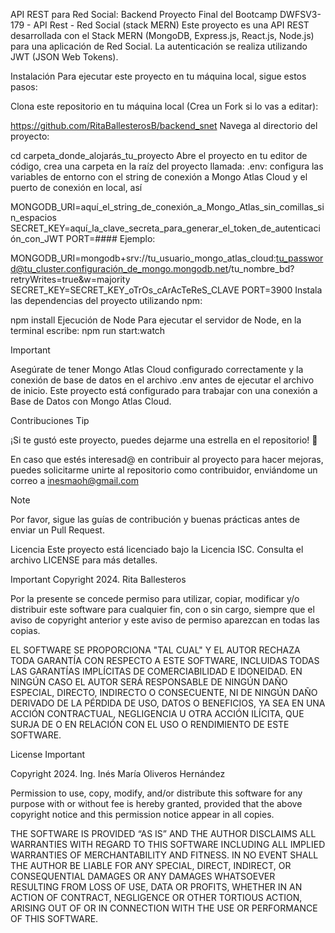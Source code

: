 API REST para Red Social: Backend Proyecto Final del Bootcamp DWFSV3-179 - API Rest - Red Social (stack MERN)
Este proyecto es una API REST desarrollada con el Stack MERN (MongoDB, Express.js, React.js, Node.js) para una aplicación de Red Social. La autenticación se realiza utilizando JWT (JSON Web Tokens).

Instalación
Para ejecutar este proyecto en tu máquina local, sigue estos pasos:

Clona este repositorio en tu máquina local (Crea un Fork si lo vas a editar):

https://github.com/RitaBallesterosB/backend_snet
Navega al directorio del proyecto:

cd carpeta_donde_alojarás_tu_proyecto
Abre el proyecto en tu editor de código, crea una carpeta en la raíz del proyecto llamada: .env: configura las variables de entorno con el string de conexión a Mongo Atlas Cloud y el puerto de conexión en local, así

MONGODB_URI=aquí_el_string_de_conexión_a_Mongo_Atlas_sin_comillas_sin_espacios
SECRET_KEY=aquí_la_clave_secreta_para_generar_el_token_de_autenticación_con_JWT
PORT=####
Ejemplo:

MONGODB_URI=mongodb+srv://tu_usuario_mongo_atlas_cloud:tu_password@tu_cluster.configuración_de_mongo.mongodb.net/tu_nombre_bd?retryWrites=true&w=majority
SECRET_KEY=SECRET_KEY_oTrOs_cArAcTeReS_CLAVE
PORT=3900
Instala las dependencias del proyecto utilizando npm:

npm install
Ejecución de Node
Para ejecutar el servidor de Node, en la terminal escribe: npm run start:watch

Important

Asegúrate de tener Mongo Atlas Cloud configurado correctamente y la conexión de base de datos en el archivo .env antes de ejecutar el archivo de inicio. Este proyecto está configurado para trabajar con una conexión a Base de Datos con Mongo Atlas Cloud.

Contribuciones
Tip

¡Si te gustó este proyecto, puedes dejarme una estrella en el repositorio! 🌟

En caso que estés interesad@ en contribuir al proyecto para hacer mejoras, puedes solicitarme unirte al repositorio como contribuidor, enviándome un correo a inesmaoh@gmail.com

Note

Por favor, sigue las guías de contribución y buenas prácticas antes de enviar un Pull Request.

Licencia
Este proyecto está licenciado bajo la Licencia ISC. Consulta el archivo LICENSE para más detalles.

Important
Copyright 2024. Rita Ballesteros

Por la presente se concede permiso para utilizar, copiar, modificar y/o distribuir este software para cualquier fin, con o sin cargo, siempre que el aviso de copyright anterior y este aviso de permiso aparezcan en todas las copias.

EL SOFTWARE SE PROPORCIONA "TAL CUAL" Y EL AUTOR RECHAZA TODA GARANTÍA CON RESPECTO A ESTE SOFTWARE, INCLUIDAS TODAS LAS GARANTÍAS IMPLÍCITAS DE COMERCIABILIDAD E IDONEIDAD. EN NINGÚN CASO EL AUTOR SERÁ RESPONSABLE DE NINGÚN DAÑO ESPECIAL, DIRECTO, INDIRECTO O CONSECUENTE, NI DE NINGÚN DAÑO DERIVADO DE LA PÉRDIDA DE USO, DATOS O BENEFICIOS, YA SEA EN UNA ACCIÓN CONTRACTUAL, NEGLIGENCIA U OTRA ACCIÓN ILÍCITA, QUE SURJA DE O EN RELACIÓN CON EL USO O RENDIMIENTO DE ESTE SOFTWARE.

License
Important

Copyright 2024. Ing. Inés María Oliveros Hernández

Permission to use, copy, modify, and/or distribute this software for any purpose with or without fee is hereby granted, provided that the above copyright notice and this permission notice appear in all copies.

THE SOFTWARE IS PROVIDED “AS IS” AND THE AUTHOR DISCLAIMS ALL WARRANTIES WITH REGARD TO THIS SOFTWARE INCLUDING ALL IMPLIED WARRANTIES OF MERCHANTABILITY AND FITNESS. IN NO EVENT SHALL THE AUTHOR BE LIABLE FOR ANY SPECIAL, DIRECT, INDIRECT, OR CONSEQUENTIAL DAMAGES OR ANY DAMAGES WHATSOEVER RESULTING FROM LOSS OF USE, DATA OR PROFITS, WHETHER IN AN ACTION OF CONTRACT, NEGLIGENCE OR OTHER TORTIOUS ACTION, ARISING OUT OF OR IN CONNECTION WITH THE USE OR PERFORMANCE OF THIS SOFTWARE.